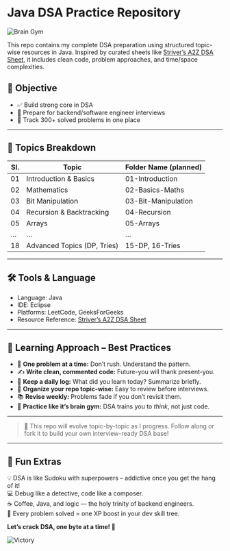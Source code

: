 # Java DSA Practice Repository

![Brain Gym](https://media.giphy.com/media/f9k1tV7HyORcngKF8v/giphy.gif)

This repo contains my complete DSA preparation using structured topic-wise resources in Java. Inspired by curated sheets like [Striver’s A2Z DSA Sheet](https://takeuforward.org/interview-roadmap/strivers-a2z-dsa-course-sheet-2/), it includes clean code, problem approaches, and time/space complexities.

## 🎯 Objective

- ✅ Build strong core in DSA
- 💼 Prepare for backend/software engineer interviews
- 📘 Track 300+ solved problems in one place

---

## 🧩 Topics Breakdown

| Sl. | Topic                     | Folder Name (planned)       |
|-----|---------------------------|------------------------------|
| 01  | Introduction & Basics     | 01-Introduction              |
| 02  | Mathematics               | 02-Basics-Maths              |
| 03  | Bit Manipulation          | 03-Bit-Manipulation          |
| 04  | Recursion & Backtracking  | 04-Recursion                 |
| 05  | Arrays                    | 05-Arrays                    |
| …   | …                         | …                            |
| 18  | Advanced Topics (DP, Tries) | 15-DP, 16-Tries            |

---

## 🛠️ Tools & Language

- Language: Java
- IDE: Eclipse
- Platforms: LeetCode, GeeksForGeeks
- Resource Reference: [Striver’s A2Z DSA Sheet](https://takeuforward.org/interview-roadmap/strivers-a2z-dsa-course-sheet-2/)

---

## 🧠 Learning Approach – Best Practices

- 📌 **One problem at a time:** Don’t rush. Understand the pattern.
- ✍️ **Write clean, commented code:** Future-you will thank present-you.
- 🧾 **Keep a daily log:** What did you learn today? Summarize briefly.
- 📂 **Organize your repo topic-wise:** Easy to review before interviews.
- 📚 **Revise weekly:** Problems fade if you don’t revisit them.
- 🧠 **Practice like it’s brain gym:** DSA trains you to *think*, not just code.

---

> 📌 This repo will evolve topic-by-topic as I progress. Follow along or fork it to build your own interview-ready DSA base!

---

## 🎉 Fun Extras

💡 DSA is like Sudoku with superpowers – addictive once you get the hang of it!  
💻 Debug like a detective, code like a composer.  
☕ Coffee, Java, and logic — the holy trinity of backend engineers.  
🧩 Every problem solved = one XP boost in your dev skill tree.  

**Let’s crack DSA, one byte at a time! 🚀**

![Victory](https://media.giphy.com/media/l3q2K5jinAlChoCLS/giphy.gif)

